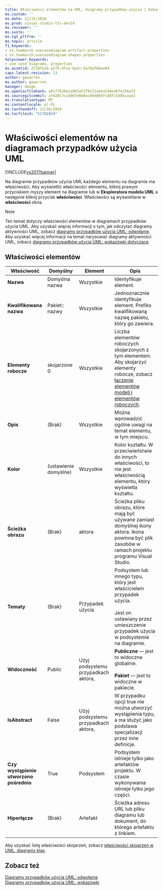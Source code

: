 ```yaml
---
title: Właściwości elementów na UML, diagramy przypadków użycia | Dokumentacja firmy Microsoft
ms.custom: ''
ms.date: 11/15/2016
ms.prod: visual-studio-tfs-dev14
ms.reviewer: ''
ms.suite: ''
ms.tgt_pltfrm: ''
ms.topic: article
f1_keywords:
- vs.teamarch.usecasediagram.artifact.properties
- vs.teamarch.usecasediagram.shapes.properties
helpviewer_keywords:
- use case diagrams, properties
ms.assetid: 2728fb26-a275-4fce-8a2c-5a78af6bee04
caps.latest.revision: 13
author: gewarren
ms.author: gewarren
manager: douge
ms.openlocfilehash: a81f7630a1a903af2f9c21aee3249ea6fe156af2
ms.sourcegitcommit: af428c7ccd007e668ec0dd8697c88fc5d8bca1e2
ms.translationtype: MT
ms.contentlocale: pl-PL
ms.lasthandoff: 11/16/2018
ms.locfileid: "51762824"
---
```

# <a name="properties-of-elements-on-uml-use-case-diagrams"></a>Właściwości elementów na diagramach przypadków użycia UML
[!INCLUDE[vs2017banner](../includes/vs2017banner.md)]

Na diagramie przypadków użycia UML każdego elementu na diagramie ma właściwości. Aby wyświetlić właściwości elementu, kliknij prawym przyciskiem myszy element na diagramie lub w **Eksploratora modelu UML** a następnie kliknij przycisk **właściwości**. Właściwości są wyświetlane w **właściwości** okna.  
  
> [!NOTE]
>  Ten temat dotyczy właściwości elementów w diagramach przypadków użycia UML. Aby uzyskać więcej informacji o tym, jak odczytać diagramy aktywności UML, zobacz [diagramy przypadków użycia UML: odwołanie](../modeling/uml-use-case-diagrams-reference.md). Aby uzyskać więcej informacji na temat narysować diagramy aktywności UML, zobacz [diagramy przypadków użycia UML: wskazówki dotyczące](../modeling/uml-use-case-diagrams-guidelines.md).  
  
## <a name="properties-of-elements"></a>Właściwości elementów  
  
|Właściwość|Domyślny|Element|Opis|  
|--------------|-------------|-------------|-----------------|  
|**Nazwa**|Domyślna nazwa|Wszystkie|Identyfikuje element.|  
|**Kwalifikowana nazwa**|Pakiet:: nazwy|Wszystkie|Jednoznacznie identyfikuje element. Prefiks kwalifikowaną nazwę pakietu, który go zawiera.|  
|**Elementy robocze**|skojarzone 0|Wszystkie|Liczba elementów roboczych skojarzonych z tym elementem. Aby skojarzyć elementy robocze, zobacz [łączenie elementów modeli i elementów roboczych](../modeling/link-model-elements-and-work-items.md).|  
|**Opis**|(Brak)|Wszystkie|Można wprowadzić ogólne uwagi na temat elementu, w tym miejscu.|  
|**Kolor**|(ustawienie domyślne)|Wszystkie|Kolor kształtu. W przeciwieństwie do innych właściwości, to nie jest właściwością elementu, który wyświetla kształtu.|  
|**Ścieżka obrazu**|(Brak)|aktora|Ścieżka pliku obrazu, które mają być używane zamiast domyślnej ikony aktora. Ikona powinna być plik zasobów w ramach projektu programu Visual Studio.|  
|**Tematy**|(Brak)|Przypadek użycia|Podsystem lub innego typu, który jest właścicielem przypadek użycia.<br /><br /> Jest on ustawiany przez umieszczenie przypadek użycia w podsystemie na diagramie.|  
|**Widoczność**|Public|Użyj podsystemu przypadkach aktora,|**Publiczne** — jest to widoczne globalnie.<br /><br /> **Pakiet** — jest to widoczne w pakiecie.|  
|**IsAbstract**|False|Użyj podsystemu przypadkach aktora,|W przypadku opcji true nie można utworzyć wystąpienia typu, a ma służyć jako podstawa specjalizacji przez inne definicje.|  
|**Czy wystąpienie utworzono pośrednio**|True|Podsystem|Podsystem istnieje tylko jako artefaktów projektu. W czasie wykonywania istnieje tylko jego części.|  
|**Hiperłącze**|(Brak)|Artefakt|Ścieżka adresu URL lub pliku diagramu lub dokument, do którego artefaktu z linkiem.|  
  
 Aby uzyskać listę właściwości skojarzeń, zobacz [właściwości skojarzeń w UML, diagramy klas](../modeling/properties-of-associations-on-uml-class-diagrams.md).  
  
## <a name="see-also"></a>Zobacz też  
 [Diagramy przypadków użycia UML: odwołanie](../modeling/uml-use-case-diagrams-reference.md)   
 [Diagramy przypadków użycia UML: wskazówki](../modeling/uml-use-case-diagrams-guidelines.md)



